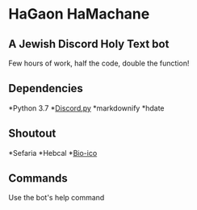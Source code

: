 HaGaon HaMachane
================

A Jewish Discord Holy Text bot
------------------------------

Few hours of work, half the code, double the function! 

Dependencies
------------
*Python 3.7
*[Discord.py](https://github.com/Rapptz/discord.py)
*markdownify
*hdate


Shoutout
--------
*Sefaria
*Hebcal
*[Bio-ico](https://github.com/Bio-ico)

Commands
--------
Use the bot's help command